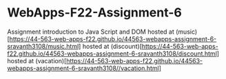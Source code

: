 # WebApps-F22-Assignment-6
Assignment introduction to Java Script and DOM
hosted at (music)[https://44-563-web-apps-f22.github.io/44563-webapps-assignment-6-sravanth3108/music.html]
hosted at (discount)[https://44-563-web-apps-f22.github.io/44563-webapps-assignment-6-sravanth3108/discount.html]
hosted at (vacation)[https://44-563-web-apps-f22.github.io/44563-webapps-assignment-6-sravanth3108//vacation.html]
